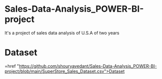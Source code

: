 # Sales-Data-Analysis_POWER-BI-project
It's a project of sales data analysis of U.S.A of two years 
# Dataset
<a>=href "https://github.com/shouryavedant/Sales-Data-Analysis_POWER-BI-project/blob/main/SuperStore_Sales_Dataset.csv">Dataset</a>
